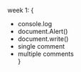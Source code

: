 week 1: {
- console.log
- document.Alert()
- document.write()
- single comment
- multiple comments   
}
